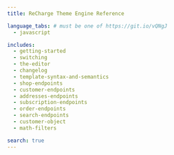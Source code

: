 ```yaml
---
title: ReCharge Theme Engine Reference

language_tabs: # must be one of https://git.io/vQNgJ
  - javascript

includes:
  - getting-started
  - switching
  - the-editor
  - changelog
  - template-syntax-and-semantics
  - shop-endpoints
  - customer-endpoints
  - addresses-endpoints
  - subscription-endpoints
  - order-endpoints
  - search-endpoints
  - customer-object
  - math-filters

search: true
---
```

